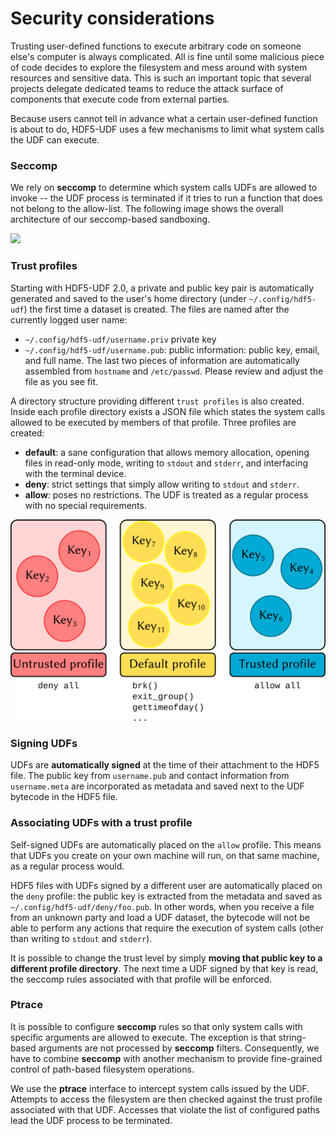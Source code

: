 # Security considerations

Trusting user-defined functions to execute arbitrary code on someone else's
computer is always complicated. All is fine until some malicious piece of code
decides to explore the filesystem and mess around with system resources and
sensitive data. This is such an important topic that several projects delegate
dedicated teams to reduce the attack surface of components that execute code
from external parties.

Because users cannot tell in advance what a certain user-defined function is
about to do, HDF5-UDF uses a few mechanisms to limit what system calls the
UDF can execute.

### Seccomp

We rely on **seccomp** to determine which system calls UDFs are allowed to
invoke -- the UDF process is terminated if it tries to run a function that
does not belong to the allow-list. The following image shows the overall
architecture of our seccomp-based sandboxing.

![](images/hdf5-udf-seccomp.png)

### Trust profiles

Starting with HDF5-UDF 2.0, a private and public key pair is automatically generated
and saved to the user's home directory (under `~/.config/hdf5-udf`) the first time
a dataset is created. The files are named after the currently logged user name:

- `~/.config/hdf5-udf/username.priv` private key
- `~/.config/hdf5-udf/username.pub`: public information: public key, email, and full
  name. The last two pieces of information are automatically assembled from `hostname`
  and `/etc/passwd`. Please review and adjust the file as you see fit.

A directory structure providing different `trust profiles` is also created. Inside
each profile directory exists a JSON file which states the system calls allowed to
be executed by members of that profile. Three profiles are created:

- **default**: a sane configuration that allows memory allocation, opening files in
  read-only mode, writing to `stdout` and `stderr`, and interfacing with the
  terminal device.
- **deny**: strict settings that simply allow writing to `stdout` and `stderr`.
- **allow**: poses no restrictions. The UDF is treated as a regular process with
  no special requirements.

![](images/profiles.png)

### Signing UDFs

UDFs are **automatically signed** at the time of their attachment to the HDF5 file.
The public key from `username.pub` and contact information from `username.meta`
are incorporated as metadata and saved next to the UDF bytecode in the HDF5 file.

### Associating UDFs with a trust profile

Self-signed UDFs are automatically placed on the `allow` profile. This means that
UDFs you create on your own machine will run, on that same machine, as a regular
process would.

HDF5 files with UDFs signed by a different user are automatically placed on the
`deny` profile: the public key is extracted from the metadata and saved as
`~/.config/hdf5-udf/deny/foo.pub`. In other words, when you receive a file from
an unknown party and load a UDF dataset, the bytecode will not be able to perform
any actions that require the execution of system calls (other than writing to
`stdout` and `stderr`).

It is possible to change the trust level by simply **moving that public key to a
different profile directory**. The next time a UDF signed by that key is read,
the seccomp rules associated with that profile will be enforced.

### Ptrace

It is possible to configure **seccomp** rules so that only system calls with
specific arguments are allowed to execute. The exception is that string-based arguments are not processed by **seccomp** filters. Consequently, we have to
combine **seccomp** with another mechanism to provide fine-grained control of 
path-based filesystem operations.

We use the **ptrace** interface to intercept system calls issued by the UDF.
Attempts to access the filesystem are then checked against the trust profile
associated with that UDF. Accesses that violate the list of configured paths
lead the UDF process to be terminated.